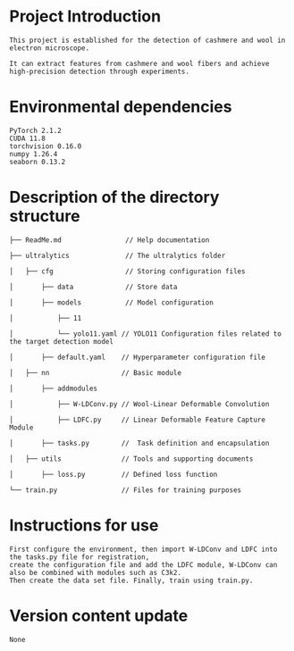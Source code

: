 # Project Introduction
    This project is established for the detection of cashmere and wool in electron microscope.
 
    It can extract features from cashmere and wool fibers and achieve high-precision detection through experiments.
 
# Environmental dependencies
    PyTorch 2.1.2
    CUDA 11.8
    torchvision 0.16.0
    numpy 1.26.4
    seaborn 0.13.2
 
# Description of the directory structure
    ├── ReadMe.md                // Help documentation
    
    ├── ultralytics              // The ultralytics folder
     
    │   ├── cfg                  // Storing configuration files

    │       ├── data             // Store data
    
    │       ├── models           // Model configuration
    
    │           ├── 11
    
    │           └── yolo11.yaml // YOLO11 Configuration files related to the target detection model

    │       ├── default.yaml    // Hyperparameter configuration file

    │   ├── nn                  // Basic module

    │       ├── addmodules

    │           ├── W-LDConv.py // Wool-Linear Deformable Convolution

    │           ├── LDFC.py     // Linear Deformable Feature Capture Module

    │       ├── tasks.py        //  Task definition and encapsulation
    
    │   ├── utils               // Tools and supporting documents
    
    │       ├── loss.py         // Defined loss function
    
    └── train.py                // Files for training purposes
 
# Instructions for use
 
    First configure the environment, then import W-LDConv and LDFC into the tasks.py file for registration, 
    create the configuration file and add the LDFC module, W-LDConv can also be combined with modules such as C3k2. 
    Then create the data set file. Finally, train using train.py.
 
# Version content update
    None

 
 
